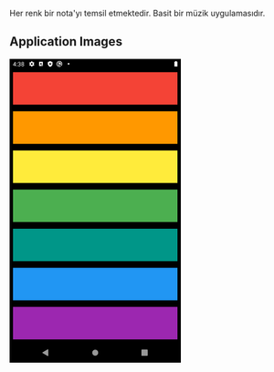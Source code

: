 Her renk bir nota'yı temsil etmektedir. Basit bir müzik uygulamasıdır.

## Application Images


<img src="images/xylophone.png" width="300">
